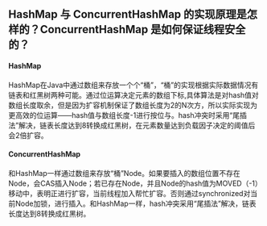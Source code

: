 ## HashMap 与 ConcurrentHashMap 的实现原理是怎样的？ConcurrentHashMap 是如何保证线程安全的？

#### HashMap
HashMap在Java中通过数组来存放一个个“桶”，“桶”的实现根据实际数据情况有链表和红黑树两种可能。通过位运算决定元素的数组下标,具体算法是对hash值对数组长度取余，但是因为扩容机制保证了数组长度为2的N次方，所以实际实现为更高效的位运算——hash值与数组长度-1进行按位与。hash冲突时采用“尾插法”解决，链表长度达到8转换成红黑树，在元素数量达到负载因子决定的阈值后会2倍扩容。
#### ConcurrentHashMap
和HashMap一样通过数组来存放“桶”Node。如果要插入的数组位置不存在Node，会CAS插入Node；若已存在Node，并且Node的hash值为MOVED（-1）移动中，表明正进行扩容，当前线程加入帮忙扩容。否则通过synchronized对当前Node加锁，进行插入。和HashMap一样，hash冲突采用“尾插法”解决，链表长度达到8转换成红黑树。


